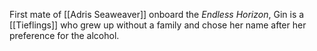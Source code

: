First mate of [[Adris Seaweaver]] onboard the *Endless Horizon*, Gin is a [[Tieflings]] who grew up without a family and chose her name after her preference for the alcohol.